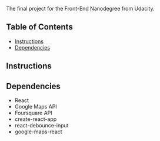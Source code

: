 The final project for the Front-End Nanodegree from Udacity.

## Table of Contents
- [Instructions](#instructions)
- [Dependencies](#dependencies)

## Instructions

## Dependencies
* React
* Google Maps API
* Foursquare API
* create-react-app
* react-debounce-input
* google-maps-react
